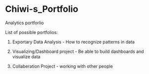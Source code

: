 # Chiwi-s_Portfolio



Analytics portforlio

List of possible portfolios:
1. Exportary Data Analysis - How to recognize patterns in data

2. Visualizing/Dashboard project - Be able to build dashboards and visualize data

3. Collaberation Project - working with other people

